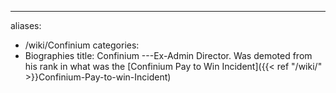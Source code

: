 ---
aliases:
- /wiki/Confinium
categories:
- Biographies
title: Confinium
---Ex-Admin Director. Was demoted from his rank in what was the [Confinium Pay to Win Incident]({{< ref "/wiki/" >}}Confinium-Pay-to-win-Incident)